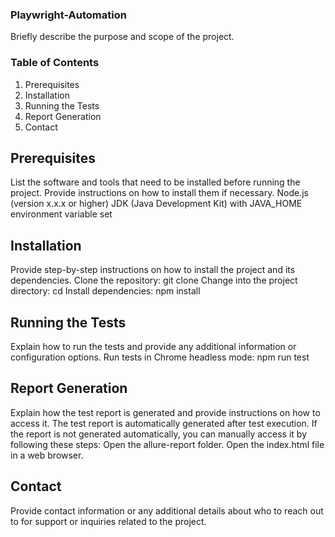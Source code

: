 ### Playwright-Automation

Briefly describe the purpose and scope of the project.

### Table of Contents

1. Prerequisites
2. Installation
3. Running the Tests
4. Report Generation
5. Contact

## Prerequisites

List the software and tools that need to be installed before running the project. Provide instructions on how to install them if necessary.
Node.js (version x.x.x or higher)
JDK (Java Development Kit) with JAVA_HOME environment variable set

## Installation

Provide step-by-step instructions on how to install the project and its dependencies.
Clone the repository: git clone <repository-url>
Change into the project directory: cd <project-directory>
Install dependencies: npm install

## Running the Tests

Explain how to run the tests and provide any additional information or configuration options.
Run tests in Chrome headless mode: npm run test

## Report Generation

Explain how the test report is generated and provide instructions on how to access it.
The test report is automatically generated after test execution. If the report is not generated automatically, you can manually access it by following these steps:
Open the allure-report folder.
Open the index.html file in a web browser.

## Contact

Provide contact information or any additional details about who to reach out to for support or inquiries related to the project.

